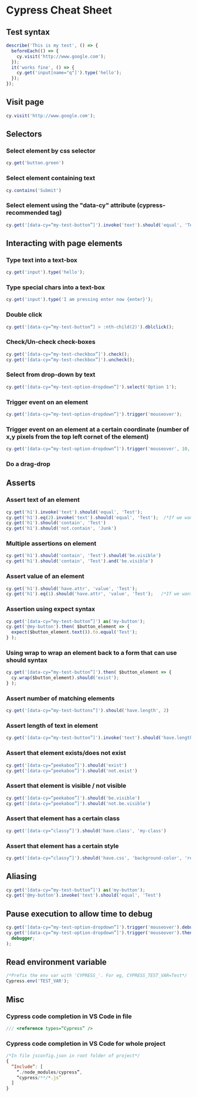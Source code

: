 # Cypress Cheat Sheet

## Test syntax

```javascript
describe('This is my test', () => {
  beforeEach(() => {
    cy.visit('http://www.google.com');
  });
  it('works fine', () => {
    cy.get('input[name="q"]').type('hello');
  });
});
```

## Visit page

```javascript
cy.visit('http://www.google.com');
```

## Selectors

### Select element by css selector

```javascript
cy.get('button.green')
```

### Select element containing text

```javascript
cy.contains('Submit')
```

### Select element using the "data-cy" attribute (cypress-recommended tag)

```javascript
cy.get('[data-cy=“my-test-button”]').invoke('text').should('equal', 'Test')
```

## Interacting with page elements

### Type text into a text-box

```javascript
cy.get('input').type('hello');
```

### Type special chars into a text-box

```javascript
cy.get('input').type('I am pressing enter now {enter}');
```

### Double click

```javascript
cy.get('[data-cy=“my-test-button”] > :nth-child(2)').dblclick();
```

### Check/Un-check check-boxes

```javascript
cy.get('[data-cy=“my-test-checkbox”]').check();
cy.get('[data-cy=“my-test-checkbox”]').uncheck();
```

### Select from drop-down by text

```javascript
cy.get('[data-cy=“my-test-option-dropdown”]').select('Option 1');
```

### Trigger event on an element

```javascript
cy.get('[data-cy=“my-test-option-dropdown”]').trigger('mouseover');
```

### Trigger event on an element at a certain coordinate (number of x,y pixels from the top left cornet of the element)

```javascript
cy.get('[data-cy=“my-test-option-dropdown”]').trigger('mouseover', 10, 20);
```

### Do a drag-drop

## Asserts

### Assert text of an element

```javascript
cy.get('h1').invoke('text').should('equal', 'Test');
cy.get('h1').eq(2).invoke('text').should('equal', 'Test');  /*If we want to use the 3rd h1 when there are more than one h1's*/
cy.get('h1').should('contain', 'Test')
cy.get('h1').should('not.contain', 'Junk')
```

### Multiple assertions on element

```javascript
cy.get('h1').should('contain', 'Test').should('be.visible')
cy.get('h1').should('contain', 'Test').and('be.visible')
```

### Assert value of an element

```javascript
cy.get('h1').should('have.attr', 'value', 'Test');
cy.get('h1').eq(1).should('have.attr', 'value', 'Test');   /*If we want to use the 2nd h1 when there are more than one h1's*/
```

### Assertion using expect syntax

```javascript
cy.get('[data-cy=“my-test-button”]') as('my-button');
cy.get('@my-button').then( $button_element => {
  expect($button_element.text()).to.equal('Test');
} );
```

### Using wrap to wrap an element back to a form that can use should syntax

```javascript
cy.get('[data-cy=“my-test-button”]').then( $button_element => {
  cy.wrap($button_element).should('exist');
} );
```

### Assert number of matching elements

```javascript
cy.get('[data-cy=“my-test-buttons”]').should('have.length', 2)
```

### Assert length of text in element

```javascript
cy.get('[data-cy=“my-test-button”]').invoke('text').should('have.length', 4)
```

### Assert that element exists/does not exist

```javascript
cy.get('[data-cy=“peekaboo”]').should('exist')
cy.get('[data-cy=“peekaboo”]').should('not.exist')
```

### Assert that element is visible / not visible

```javascript
cy.get('[data-cy=“peekaboo”]').should('be.visible')
cy.get('[data-cy=“peekaboo”]').should('not.be.visible')
```

### Assert that element has a certain class

```javascript
cy.get('[data-cy=“classy”]').should('have.class', 'my-class')
```

### Assert that element has a certain style

```javascript
cy.get('[data-cy=“classy”]').should('have.css', 'background-color', 'red')
```

## Aliasing

```javascript
cy.get('[data-cy=“my-test-button”]') as('my-button');
cy.get('@my-button').invoke('text').should('equal', 'Test')
```

## Pause execution to allow time to debug

```javascript
cy.get('[data-cy=“my-test-option-dropdown”]').trigger('mouseover').debug();
cy.get('[data-cy=“my-test-option-dropdown”]').trigger('mouseover').then(() => {
  debugger;
);
```

## Read environment variable

```javascript
/*Prefix the env var with 'CYPRESS_'. For eg, CYPRESS_TEST_VAR=Test*/
Cypress.env('TEST_VAR');
```

## Misc

### Cypress code completion in VS Code in file

```javascript
/// <reference types=“Cypress” />
```

### Cypress code completion in VS Code for whole project

```javascript
/*In file jsconfig.json in root folder of project*/
{
  “Include”: [
    “./node_modules/cypress”,
    “cypress/**/*.js”
  ]
}
```
